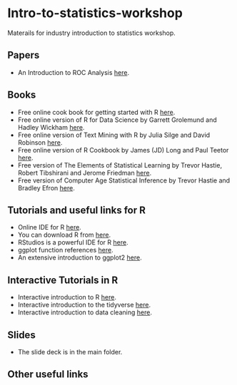 # Intro-to-statistics-workshop
Materails for industry introduction to statistics workshop.

## Papers

- An Introduction to ROC Analysis [here](http://people.inf.elte.hu/kiss/11dwhdm/roc.pdf). 

## Books

- Free online cook book for getting started with R [here](https://rstudio-education.github.io/tidyverse-cookbook/).
- Free online version of R for Data Science by Garrett Grolemund and Hadley Wickham [here](https://r4ds.had.co.nz/).
- Free online version of Text Mining with R by Julia Silge and David Robinson [here](https://www.tidytextmining.com/).
- Free online version of R Cookbook by James (JD) Long and Paul Teetor [here](https://rc2e.com/).
- Free version of The Elements of Statistical Learning by Trevor Hastie, Robert Tibshirani and Jerome Friedman [here](https://www.google.com/url?sa=t&rct=j&q=&esrc=s&source=web&cd=2&cad=rja&uact=8&ved=2ahUKEwja_NKliojmAhXznFwKHYU-DAgQFjABegQIBBAC&url=https%3A%2F%2Fweb.stanford.edu%2F~hastie%2FPapers%2FESLII.pdf&usg=AOvVaw25QCy16hNG1RTjwQm4qzz8).
- Free version of Computer Age Statistical Inference by Trevor Hastie and Bradley Efron [here](https://www.google.com/url?sa=t&rct=j&q=&esrc=s&source=web&cd=3&cad=rja&uact=8&ved=2ahUKEwiG2rbKiYjmAhWoQkEAHXm-CPEQFjACegQIBBAC&url=https%3A%2F%2Fweb.stanford.edu%2F~hastie%2FCASI_files%2FPDF%2Fcasi.pdf&usg=AOvVaw35RkePmQDVbV9mFQfiCn73).
<!--- - Old version of Networks by Mark Newman [here]() --->

## Tutorials and useful links for R

- Online IDE for R [here](https://rstudio.cloud).
- You can download R from [here](https://www.r-project.org/).
- RStudios is a powerful IDE for R [here](https://rstudio.com/products/rstudio/download/).
- ggplot function references [here](https://ggplot2.tidyverse.org/reference/).
- An extensive introduction to ggplot2 [here](http://tutorials.iq.harvard.edu/R/Rgraphics/Rgraphics.html).

## Interactive Tutorials in R

- Interactive introduction to R [here]( https://davidjpos.shinyapps.io/section_1_basics_of_r/).
- Interactive introduction to the tidyverse [here](https://davidjpos.shinyapps.io/section_2_basics_of_tidyverse/).
- Interactive introduction to data cleaning [here](https://davidjpos.shinyapps.io/section_3_credit_default/).

## Slides

- The slide deck is in the main folder.

## Other useful links

